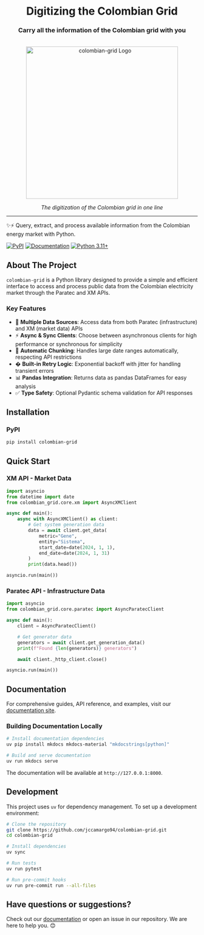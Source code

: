 <div align="center">
  <h1 align="center">Digitizing the Colombian Grid</h1>
  <h3 align="center">Carry all the information of the Colombian grid with you</h3>
</div>

<div align="center">
  <!-- PROJECT LOGO -->
  <br />
      <img alt="colombian-grid Logo" src="./docs/assets/portrait-logo.png" width="400px">
  <br />
  <p><i>The digitization of the Colombian grid in one line</i></p>
</div>

---

✨⚡ Query, extract, and process available information from the Colombian energy market with Python.

[![PyPI](https://img.shields.io/pypi/v/colombian-grid)](https://pypi.org/project/colombian-grid/)
[![Documentation](https://img.shields.io/badge/docs-mkdocs%20material-blue)](https://jccamargo94.github.io/colombian-grid/)
[![Python 3.11+](https://img.shields.io/badge/python-3.11+-blue.svg)](https://www.python.org/downloads/)

## About The Project

`colombian-grid` is a Python library designed to provide a simple and efficient interface to access and process public data from the Colombian electricity market through the Paratec and XM APIs.

### Key Features

- 🔌 **Multiple Data Sources**: Access data from both Paratec (infrastructure) and XM (market data) APIs
- ⚡ **Async & Sync Clients**: Choose between asynchronous clients for high performance or synchronous for simplicity
- 🤖 **Automatic Chunking**: Handles large date ranges automatically, respecting API restrictions
- � **Built-in Retry Logic**: Exponential backoff with jitter for handling transient errors
- 📊 **Pandas Integration**: Returns data as pandas DataFrames for easy analysis
- ✅ **Type Safety**: Optional Pydantic schema validation for API responses

## Installation

### PyPI

```bash
pip install colombian-grid
```

## Quick Start

### XM API - Market Data

```python
import asyncio
from datetime import date
from colombian_grid.core.xm import AsyncXMClient

async def main():
    async with AsyncXMClient() as client:
        # Get system generation data
        data = await client.get_data(
            metric="Gene",
            entity="Sistema",
            start_date=date(2024, 1, 1),
            end_date=date(2024, 1, 31)
        )
        print(data.head())

asyncio.run(main())
```

### Paratec API - Infrastructure Data

```python
import asyncio
from colombian_grid.core.paratec import AsyncParatecClient

async def main():
    client = AsyncParatecClient()

    # Get generator data
    generators = await client.get_generation_data()
    print(f"Found {len(generators)} generators")

    await client._http_client.close()

asyncio.run(main())
```

## Documentation

For comprehensive guides, API reference, and examples, visit our [documentation site](https://jccamargo94.github.io/colombian-grid/).

### Building Documentation Locally

```bash
# Install documentation dependencies
uv pip install mkdocs mkdocs-material "mkdocstrings[python]"

# Build and serve documentation
uv run mkdocs serve
```

The documentation will be available at `http://127.0.0.1:8000`.

## Development

This project uses `uv` for dependency management. To set up a development environment:

```bash
# Clone the repository
git clone https://github.com/jccamargo94/colombian-grid.git
cd colombian-grid

# Install dependencies
uv sync

# Run tests
uv run pytest

# Run pre-commit hooks
uv run pre-commit run --all-files
```

## Have questions or suggestions?

Check out our [documentation](https://jccamargo94.github.io/colombian-grid/) or open an issue in our repository. We are here to help you. 😊

